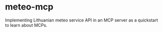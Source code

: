 # meteo-mcp

Implementing Lithuanian meteo service API in an MCP server as a quickstart to learn about MCPs.
